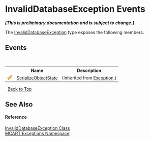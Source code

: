 # InvalidDatabaseException Events
 _**\[This is preliminary documentation and is subject to change.\]**_

The <a href="12f648ca-46a2-577a-a707-14e5b515aa65">InvalidDatabaseException</a> type exposes the following members.


## Events
&nbsp;<table><tr><th></th><th>Name</th><th>Description</th></tr><tr><td>![Protected event](media/protevent.gif "Protected event")</td><td><a href="http://msdn2.microsoft.com/es-es/library/ee332915" target="_blank">SerializeObjectState</a></td><td> (Inherited from <a href="http://msdn2.microsoft.com/es-es/library/c18k6c59" target="_blank">Exception</a>.)</td></tr></table>&nbsp;
<a href="#invaliddatabaseexception-events">Back to Top</a>

## See Also


#### Reference
<a href="12f648ca-46a2-577a-a707-14e5b515aa65">InvalidDatabaseException Class</a><br /><a href="36e6166c-cb29-ee06-1b8a-ebc61fae7b0a">MCART.Exceptions Namespace</a><br />